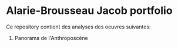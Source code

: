 # Alarie-Brousseau Jacob portfolio

Ce repository contient des analyses des oeuvres suivantes:
1. Panorama de l'Anthroposcène
